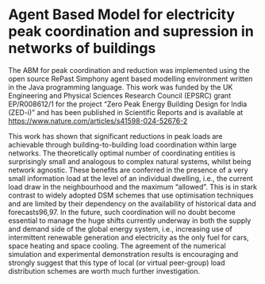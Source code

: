 # Agent Based Model for electricity peak coordination and supression in networks of buildings

The ABM for peak coordination and reduction was implemented using the open source RePast Simphony agent based modelling environment written in the Java programming language.  This work was funded by the UK Engineering and Physical Sciences Research Council (EPSRC) grant EP/R008612/1 for the project “Zero Peak Energy Building Design for India (ZED-i)” and has been published in Scientific Reports and is available at https://www.nature.com/articles/s41598-024-52676-2

This work has shown that significant reductions in peak loads are achievable through building-to-building load coordination within large networks. The theoretically optimal number of coordinating entities is surprisingly small and analogous to complex natural systems, whilst being network agnostic. These benefits are conferred in the presence of a very small information load at the level of an individual dwelling, i.e., the current load draw in the neighbourhood and the maximum “allowed”. This is in stark contrast to widely adopted DSM schemes that use optimisation techniques and are limited by their dependency on the availability of historical data and forecasts96,97. In the future, such coordination will no doubt become essential to manage the huge shifts currently underway in both the supply and demand side of the global energy system, i.e., increasing use of intermittent renewable generation and electricity as the only fuel for cars, space heating and space cooling. The agreement of the numerical simulation and experimental demonstration results is encouraging and strongly suggest that this type of local (or virtual peer-group) load distribution schemes are worth much further investigation.
